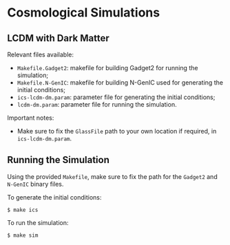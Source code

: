 
# Cosmological Simulations

## LCDM with Dark Matter

Relevant files available:

* `Makefile.Gadget2`: makefile for building Gadget2 for running the simulation;
* `Makefile.N-GenIC`: makefile for building N-GenIC used for generating the initial conditions;
* `ics-lcdm-dm.param`: parameter file for generating the initial conditions;
* `lcdm-dm.param`: parameter file for running the simulation.

Important notes:

* Make sure to fix the `GlassFile` path to your own location if required,
  in `ics-lcdm-dm.param`.

## Running the Simulation

Using the provided `Makefile`, make sure to fix the path for the `Gadget2`
and `N-GenIC` binary files.

To generate the initial conditions:

    $ make ics

To run the simulation:

    $ make sim

